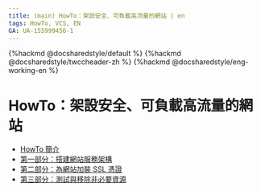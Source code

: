 ```yaml
---
title: (main) HowTo：架設安全、可負載高流量的網站 | en
tags: HowTo, VCS, EN
GA: UA-155999456-1
---
```


{%hackmd @docsharedstyle/default %}
{%hackmd @docsharedstyle/twccheader-zh %}
{%hackmd @docsharedstyle/eng-working-en %}

# HowTo：架設安全、可負載高流量的網站

- [HowTo 簡介](https://man.twcc.ai/@twccdocs/howto-vcs-lb-build-secure-web-handle-high-traffic-intro-en)
- [第一部分：搭建網站服務架構](https://man.twcc.ai/@twccdocs/howto-vcs-lb-build-secure-web-handle-high-traffic-1-zh)
- [第二部分：為網站加裝 SSL 憑證](https://man.twcc.ai/@twccdocs/howto-vcs-lb-build-secure-web-handle-high-traffic-2-zh)
- [第三部分：測試與移除非必要資源](https://man.twcc.ai/@twccdocs/howto-vcs-lb-build-secure-web-handle-high-traffic-3-zh)